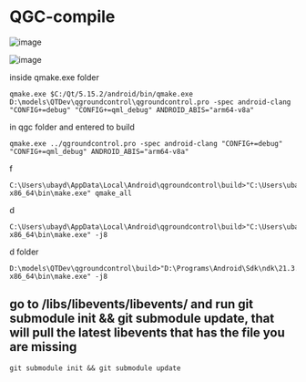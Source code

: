 # QGC-compile   
   
![image](https://github.com/UbaydullohML/QGC-compile/assets/75980506/0ee6fdc6-f5ec-4ff7-afce-434de3be2795)
 
![image](https://github.com/UbaydullohML/QGC-compile/assets/75980506/2d382300-fa24-45e9-af98-c0d427d9cc1b)   
 
inside qmake.exe folder     
      
    qmake.exe $C:/Qt/5.15.2/android/bin/qmake.exe D:\models\QTDev\qgroundcontrol\qgroundcontrol.pro -spec android-clang "CONFIG+=debug" "CONFIG+=qml_debug" ANDROID_ABIS="arm64-v8a" 


in qgc folder and entered to build

    
    qmake.exe ../qgroundcontrol.pro -spec android-clang "CONFIG+=debug" "CONFIG+=qml_debug" ANDROID_ABIS="arm64-v8a"


f

    C:\Users\ubayd\AppData\Local\Android\qgroundcontrol\build>"C:\Users\ubayd\AppData\Local\Android\Sdk\ndk\21.3.6528147\prebuilt\windows-x86_64\bin\make.exe" qmake_all
d

    C:\Users\ubayd\AppData\Local\Android\qgroundcontrol\build>"C:\Users\ubayd\AppData\Local\Android\Sdk\ndk\21.3.6528147\prebuilt\windows-x86_64\bin\make.exe" -j8


d folder

    D:\models\QTDev\qgroundcontrol\build>"D:\Programs\Android\Sdk\ndk\21.3.6528147\prebuilt\windows-x86_64\bin\make.exe" -j8


        
## go to /libs/libevents/libevents/ and run git submodule init && git submodule update, that will pull the latest libevents that has the file you are missing


    git submodule init && git submodule update
